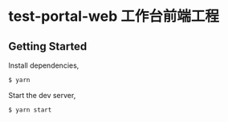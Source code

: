# test-portal-web 工作台前端工程

## Getting Started

Install dependencies,

```bash
$ yarn
```

Start the dev server,

```bash
$ yarn start
```
